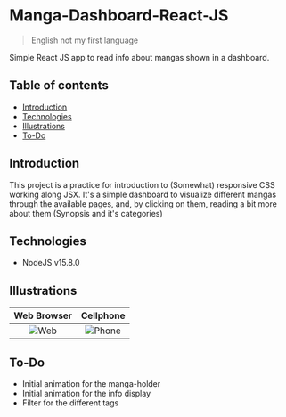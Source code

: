 # Manga-Dashboard-React-JS
> English not my first language

Simple React JS app to read info about mangas shown in a dashboard.

## Table of contents
- [Introduction](#introduction)
- [Technologies](#technologies)
- [Illustrations](#illustrations)
- [To-Do](#to-do)

## Introduction
This project is a practice for introduction to (Somewhat) responsive CSS working along JSX. It's a simple dashboard to visualize different mangas through the available pages, and, by clicking on them, reading a bit more about them (Synopsis and it's categories)

## Technologies
- NodeJS v15.8.0

## Illustrations
| Web Browser | Cellphone |
|:---:|:---:|
| ![Web](./readme/readme_1.gif) | ![Phone](./readme/readme_2.gif) |

## To-Do
- Initial animation for the manga-holder
- Initial animation for the info display
- Filter for the different tags